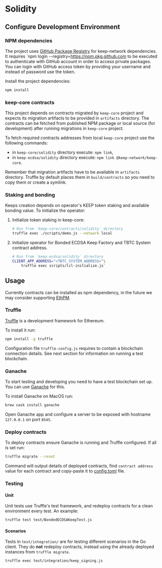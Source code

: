 
# Solidity

## Configure Development Environment

### NPM dependencies

The project uses [GitHub Package Registry](https://github.com/orgs/keep-network/packages)
for keep-network dependencies. It requires `npm login --registry=https://npm.pkg.github.com
to be executed to authenticate with GitHub account in order to access private
packages. You can login with GitHub access token by providing your username and
instead of password use the token.

Install the project dependencies:

```sh
npm install
```

### keep-core contracts

This project depends on contracts migrated by `keep-core` project and expects its
migration artifacts to be provided in `artifacts` directory.
The contracts can be fetched from published NPM package or local source (for development)
after running migrations in `keep-core` project.

To fetch required contracts addresses from local `keep-core` project use the following
commands:

- in `keep-core/solidity` directory execute: `npm link`,
- in `keep-ecdsa/solidity` directory execute: `npm link @keep-network/keep-core`.

Remember that migration artifacts have to be available in `artifacts` directory. Truffle
by default places them in `build/contracts` so you need to copy them or create
a symlink.

### Staking and bonding

Keeps creation depends on operator's KEEP token staking and available bonding
value. To initialize the operator:

1. Initialize token staking in keep-core:
    ```sh
    # Run from `keep-core/contracts/solidity` directory
    truffle exec ./scripts/demo.js --network local
    ```

2. Initialize operator for Bonded ECDSA Keep Factory and TBTC System contract address.
    ```sh
    # Run from `keep-ecdsa/solidity` directory
    CLIENT_APP_ADDRESS="<TBTC_SYSTEM_ADDRESS>"\
        truffle exec scripts/lcl-initialize.js`
    ```

## Usage

Currently contracts can be installed as npm dependency, in the future we may
consider supporting [EthPM](http://www.ethpm.com/).

<!-- 
TODO: Configure EthPM, publish contracts and use them where needed.
https://www.trufflesuite.com/docs/truffle/reference/configuration#ethpm-configuration
-->

### Truffle

[Truffle] is a development framework for Ethereum.

To install it run:
```sh
npm install -g truffle
```

Configuration file `truffle-config.js` requires to contain a blockchain
connection details. See next section for information on running a test blockchain.

### Ganache

To start testing and developing you need to have a test blockchain set up. You 
can use [Ganache] for this.

 To install Ganache on MacOS run:
```sh
brew cask install ganache
```

Open Ganache app and configure a server to be exposed with hostname `127.0.0.1` 
on port `8545`.

### Deploy contracts

To deploy contracts ensure Ganache is running and Truffle configured. If all is set
run:

```sh
truffle migrate --reset
```

Command will output details of deployed contracts, find `contract address` value
for each contract and copy-paste it to [config.toml](../configs/config.toml) file.


[Truffle]: https://www.truffleframework.com/truffle
[Ganache]: https://truffleframework.com/ganache


### Testing

#### Unit

Unit tests use Truffle's test framework, and redeploy contracts for a clean environment every test. An example:

```sh
truffle test test/BondedECDSAKeepTest.js
```

#### Scenarios

Tests in `test/integration/` are for testing different scenarios in the Go client. They do **not** redeploy contracts, instead using the already deployed instances from `truffle migrate`.

```sh
truffle exec test/integration/keep_signing.js
```
